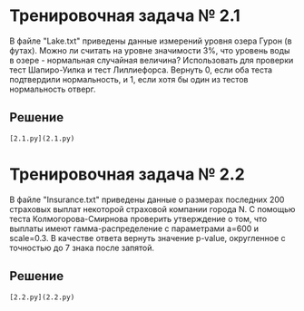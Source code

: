 # Тренировочная задача № 2.1
В файле "Lake.txt" приведены данные измерений уровня озера Гурон (в футах). Можно ли считать на уровне значимости 3%, что уровень воды в озере - нормальная случайная величина? Использовать для проверки тест Шапиро-Уилка и тест Лиллиефорса. Вернуть 0, если оба теста подтвердили нормальность, и 1, если хотя бы один из тестов нормальность отверг. 

## Решение
    [2.1.py](2.1.py)

# Тренировочная задача № 2.2
В файле "Insurance.txt" приведены данные о размерах последних 200 страховых выплат некоторой страховой компании города N. С помощью теста Колмогорова-Смирнова проверить утверждение о том, что выплаты имеют гамма-распределение с параметрами a=600 и scale=0.3. В качестве ответа вернуть значение p-value, округленное с точностью до 7 знака после запятой.

## Решение
    [2.2.py](2.2.py)
